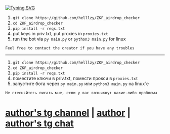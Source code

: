 [![Typing SVG](https://readme-typing-svg.herokuapp.com/?color=00008B&lines=ZKF%20airdrop%20checker%20by%20helzy)](https://git.io/typing-svg)

1. `git clone https://github.com/helllzy/ZKF_airdrop_checker`
2. `cd ZKF_airdrop_checker`
3. `pip install -r reqs.txt`
4. put keys in priv.txt, put proxies in `proxies.txt`
5. run the bot via `py main.py` or `python3 main.py` for linux

`Feel free to contact the creator if you have any troubles`

---

1. `git clone https://github.com/helllzy/ZKF_airdrop_checker`
2. `cd ZKF_airdrop_checker`
3. `pip install -r reqs.txt`
4. поместите ключи в priv.txt, помести прокси в `proxies.txt`
5. запустите бота через `py main.py` или `python3 main.py` на linux`е

`Не стесняйтесь писать мне, если у вас возникнут какие-либо проблемы`

# [author's tg channel](https://t.me/helzy_crypto) | [author](https://t.me/hellZy) | [author's tg chat](https://t.me/+N70ZiKhHWgI1YTUy)

